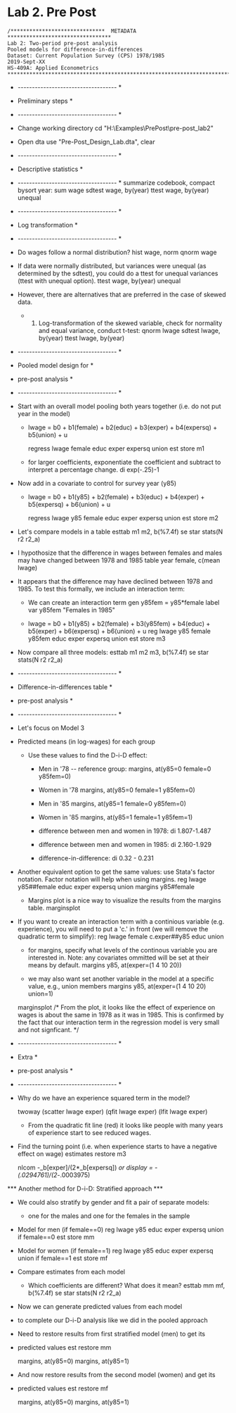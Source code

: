 # Lab 2. Pre Post




```
/******************************  METADATA *********************************  
Lab 2: Two-period pre-post analysis  
Pooled models for difference-in-differences  
Dataset: Current Population Survey (CPS) 1978/1985  
2019-Sept-XX  
HS-409A: Applied Econometrics  
**************************************************************************/
```
* ----------------------------------- *
* Preliminary steps                   *
* ----------------------------------- *

* Change working directory
	cd "H:\Examples\PrePost\pre-post_lab2"

* Open dta
	use "Pre-Post_Design_Lab.dta", clear

* ----------------------------------- *
* Descriptive statistics           *
* ----------------------------------- *
	summarize
	codebook, compact
	bysort year: sum wage
	sdtest wage, by(year)
	ttest wage, by(year) unequal
	
* ----------------------------------- *
* Log transformation               *
* ----------------------------------- *	

* Do wages follow a normal distribution? 
	hist wage, norm
	qnorm wage

* If data were normally distributed, but variances were unequal (as determined by the sdtest), you could do a ttest for unequal variances (ttest with unequal option).
	ttest wage, by(year) unequal

* However, there are alternatives that are preferred in the case of skewed data. 
	* 1. Log-transformation of the skewed variable, check for normality and equal variance, conduct t-test:
		qnorm lwage
		sdtest lwage, by(year)
		ttest lwage, by(year)
				
* ----------------------------------- *
* 	Pooled model design for          *
*    pre-post analysis                *
* ----------------------------------- *

* Start with an overall model pooling both years together (i.e. do not put year in the model)
	
	* lwage = b0 + b1(female) + b2(educ) + b3(exper) + b4(expersq) + b5(union) + u
	
		regress lwage female educ exper expersq union
		est store m1
	
	* for larger coefficients, exponentiate the coefficient and subtract to interpret a percentage change. 
	di exp(-.25)-1

* Now add in a covariate to control for survey year (y85)
	
	* lwage = b0 + b1(y85) + b2(female) + b3(educ) + b4(exper) + b5(expersq) + b6(union) + u
	
		regress lwage y85 female educ exper expersq union
		est store m2

* Let's compare models in a table
	esttab m1 m2, b(%7.4f) se star stats(N r2 r2_a)

* I hypothosize that the difference in wages between females and males may have changed between 1978 and 1985
	table year female, c(mean lwage)
	
* It appears that the difference may have declined between 1978 and 1985. To test this formally, we include an interaction term:
	* We can create an interaction term
		gen y85fem = y85*female
		label var y85fem "Females in 1985"

	* lwage = b0 + b1(y85) + b2(female) + b3(y85fem) + b4(educ) + b5(exper) + b6(expersq) + b6(union) + u
		reg lwage y85 female y85fem educ exper expersq union 
		est store m3

* Now compare all three models:
	esttab m1 m2 m3, b(%7.4f) se star stats(N r2 r2_a)
	
* ----------------------------------- *
* 	Difference-in-differences table   *
*    pre-post analysis                *
* ----------------------------------- *
	
* Let's focus on Model 3

* Predicted means (in log-wages) for each group
	
	* Use these values to find the D-i-D effect:

		* Men in '78 -- reference group:
		margins, at(y85=0 female=0 y85fem=0)

		* Women in '78
		margins, at(y85=0 female=1 y85fem=0)

		* Men in '85
		margins, at(y85=1 female=0 y85fem=0)

		* Women in '85
		margins, at(y85=1 female=1 y85fem=1)
	
		* difference between men and women in 1978:
			di 1.807-1.487
		* difference between men and women in 1985:
			di 2.160-1.929
		* difference-in-difference:
			di 0.32 - 0.231
		
* Another equivalent option to get the same values: use Stata's factor notation. Factor notation will help when using margins.
	reg lwage y85##female educ exper expersq union 
	margins y85#female
		
	* Margins plot is a nice way to visualize the results from the margins table.
		marginsplot 

* If you want to create an interaction term with a continious variable (e.g. experience), you will need to put a 'c.' in front (we will remove the quadratic term to simplify): 
	reg lwage female c.exper##y85 educ union 
	
	* for margins, specify what levels of the continous variable you are interested in. Note: any covariates ommitted will be set at their means by default.
	margins y85, at(exper=(1 4 10 20))
	
	* we may also want set another variable in the model at a specific value, e.g., union members
	margins y85, at(exper=(1 4 10 20) union=1)
		
	marginsplot
		/* From the plot, it looks like the effect of experience on wages is about the same in 1978 as it was in 1985.
			This is confirmed by the fact that our interaction term in the regression model is very small and not signficant. */

* ----------------------------------- *
* 	 Extra					          *
*    pre-post analysis                *
* ----------------------------------- *

* Why do we have an experience squared term in the model? 
	
	twoway (scatter lwage exper) (qfit lwage exper) (lfit lwage exper)

	* From the quadratic fit line (red) it looks like people with many years of experience start to see reduced wages.
		
* Find the turning point (i.e. when experience starts to have a negative effect on wage)
	estimates restore m3
	
	nlcom -_b[exper]/(2*_b[expersq])
	*or 
	display = -(.0294761)/(2*-.0003975)


*** Another method for D-i-D: Stratified approach ***

* We could also stratify by gender and fit a pair of separate models:
	* one for the males and one for the females in the sample

* Model for men (if female==0)
	reg lwage y85 educ exper expersq union if female==0
	est store mm

* Model for women (if female==1)
	reg lwage y85 educ exper expersq union if female==1
	est store mf

* Compare estimates from each model
	* Which coefficients are different? What does it mean?
	esttab mm mf, b(%7.4f) se star stats(N r2 r2_a)

* Now we can generate predicted values from each model
* to complete our D-i-D analysis like we did in the pooled approach

* Need to restore results from first stratified model (men) to get its
* predicted values
	est restore mm

	margins, at(y85=0)
	margins, at(y85=1)

* And now restore results from the second model (women) and get its
* predicted values
	est restore mf

	margins, at(y85=0)
	margins, at(y85=1)
